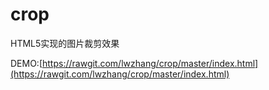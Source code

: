 # crop

HTML5实现的图片裁剪效果

DEMO:[https://rawgit.com/lwzhang/crop/master/index.html](https://rawgit.com/lwzhang/crop/master/index.html)
